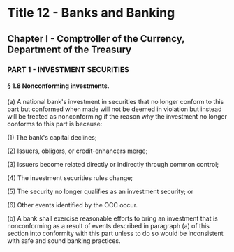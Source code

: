 
# Title 12 - Banks and Banking
## Chapter I - Comptroller of the Currency, Department of the Treasury
### PART 1 - INVESTMENT SECURITIES
#### § 1.8 Nonconforming investments.

(a) A national bank's investment in securities that no longer conform to this part but conformed when made will not be deemed in violation but instead will be treated as nonconforming if the reason why the investment no longer conforms to this part is because:

(1) The bank's capital declines;

(2) Issuers, obligors, or credit-enhancers merge;

(3) Issuers become related directly or indirectly through common control;

(4) The investment securities rules change;

(5) The security no longer qualifies as an investment security; or

(6) Other events identified by the OCC occur.

(b) A bank shall exercise reasonable efforts to bring an investment that is nonconforming as a result of events described in paragraph (a) of this section into conformity with this part unless to do so would be inconsistent with safe and sound banking practices.
